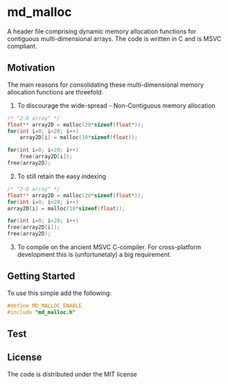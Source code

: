 # md_malloc

A header file comprising dynamic memory allocation functions for contiguous multi-dimensional arrays. The code is written in C and is MSVC compliant.

## Motivation

The main reasons for consolidating these multi-dimensional memory allocation functions are threefold. 

1. To discourage the wide-spread  - Non-Contiguous memory allocation
```c
/* "2-D array" */
float** array2D = malloc(20*sizeof(float*));
for(int i=0; i<20; i++)
    array2D[i] = malloc(10*sizeof(float));

for(int i=0; i<20; i++)
    free(array2D[i]);
free(array2D);
```

2. To still retain the easy indexing
```c
/* "2-D array" */
float** array2D = malloc(20*sizeof(float*));
for(int i=0; i<20; i++)
array2D[i] = malloc(10*sizeof(float));

for(int i=0; i<20; i++)
free(array2D[i]);
free(array2D);
```



3. To compile on the ancient MSVC C-compiler. For cross-platform development this is (unfortunetaly) a big requirement.




## Getting Started

To use this simple add the following:

```c
#define MD_MALLOC_ENABLE
#include "md_malloc.h"
```

## Test


## License

The code is distributed under the MIT license

